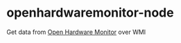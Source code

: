 # openhardwaremonitor-node

Get data from [Open Hardware Monitor](http://openhardwaremonitor.org/) over WMI

